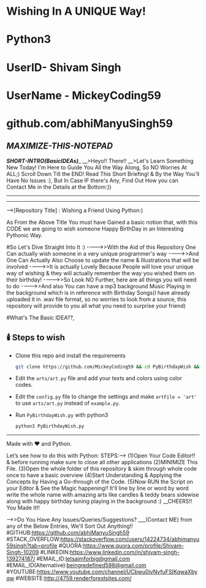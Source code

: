 # Wishing In A UNIQUE Way!
# Python3
# UserID- Shivam Singh 
# UserName - MickeyCoding59
# github.com/abhiManyuSingh59

_____________________MAXIMIZE-THIS-NOTEPAD_____________________
---------------------------------------------------------------------------------------------
_____________________SHORT-INTRO(BasicIDEAs)______________________
__>Heyo!! There!!
__>Let's Learn Something New Today!
I'm Here to Guide You All the Way Along, So NO Worries At ALL;)
Scroll Down Till the END! Read This Short Briefing! 
& By the Way You'll Have No Issues :), But In Case IF there's Any,
Find Out How you can Contact Me in the Details at the Bottom:})
_________________________________________________________________
----------------------------------------------------------------------------------------------
-->[Repository Title] : Wishing a Friend Using Python:)

As From the Above Title You must have Gained a basic notion that,
with this CODE we are going to wish someone Happy BirthDay in an Interesting Pythonic Way.

#So Let's Dive Straight Into It :)
---->>With the Aid of this Repository One Can actually wish someone in a very unique programmer's way
---->>And One Can Actually Also Choose to update the name & Illustrations that will be involved
---->>It is actually Lovely Because People will love your unique way of wishing & they will actually remember the way you wished them on their birthday!
     ---->>So Look NO Further, here are all things you will need to do
     ---->>And also You can have a mp3 background Music Playing in the background which is in reference with Birthday Songs(I have already uploaded it in .wav file format, so no worries to look from a source, this repository will provide to you all what you need to surprise your friend)

#What's The Basic IDEA??,
## 🕯️ Steps to wish

* Clone this repo and install the requirements
    ```bash
    git clone https://github.com/MickeyCoding59 && cd PyBirthdayWish && pip install -r requirements.txt
    ```
* Edit the ``arts/art.py`` file and add your texts and colors using color codes.

* Edit the ``config.py`` file to change the settings and make ``artFile = 'art'`` to use ``arts/art.py`` instead of ``example.py``.

* Run ``PyBirthdayWish.py`` with python3
    ```bash
    python3 PyBirthdayWish.py
    ```

-----

Made with :heart: and Python.

Let’s see how to do this with Python:
STEPS:-->
(1)Open Your Code Editor!! & before running make sure to close all other applications
(2)MINIMIZE This File.
(3)Open the whole folder of this repository & skim through whole code once to have a basic overview
(4)Start Understanding & Applying the Concepts by Having a Go-through of the Code.
(5)Now RUN the Script on your Editor & See the Magic happening!! It'll line by line or word by word write the whole name with amazing arts like candles & teddy bears sidewise along with happy birthday tuning playing in the background :)
__CHEERS!! You Made It!!

-->>Do You Have Any Issues/Queries/Suggestions?
___(Contact ME) from any of the Below Entries, We'll Sort Out Anything!!
#GITHUB:https://github.com/abhiManyuSingh59
#STACK_OVERFLOW:https://stackoverflow.com/users/14224734/abhimanyu59singh?tab=profile
#QUORA:https://www.quora.com/profile/Shivam-Singh-10209
#LINKEDIN:https://www.linkedin.com/in/shivam-singh-139274187/
#EMAIL_ID:letsaimforbig@gmail.com
#EMAIL_ID(Alternative):beingredefined598@gmail.com
#YOUTUBE:https://www.youtube.com/channel/UCbwu0ivNvfuFSIKqwaXbyqw
#WEBSITE:http://4759.renderforestsites.com/

